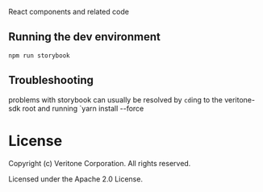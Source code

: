 React components and related code

## Running the dev environment
`npm run storybook`

## Troubleshooting
problems with storybook can usually be resolved by `cd`ing to the veritone-sdk root and running `yarn install --force

# License
Copyright (c) Veritone Corporation. All rights reserved.

Licensed under the Apache 2.0 License.
